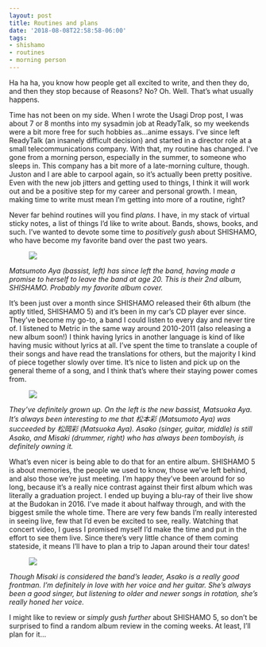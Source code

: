 ```yaml
---
layout: post
title: Routines and plans
date: '2018-08-08T22:58:58-06:00'
tags:
- shishamo
- routines
- morning person
---
```

Ha ha ha, you know how people get all excited to write, and then they do, and then they stop because of Reasons? No? Oh. Well. That’s what usually happens.

Time has not been on my side. When I wrote the Usagi Drop post, I was about 7 or 8 months into my sysadmin job at ReadyTalk, so my weekends were a bit more free for such hobbies as…anime essays. I’ve since left ReadyTalk (an insanely difficult decision) and started in a director role at a small telecommunications company. With that, my routine has changed. I’ve gone from a morning person, especially in the summer, to someone who sleeps in. This company has a bit more of a late-morning culture, though. Juston and I are able to carpool again, so it’s actually been pretty positive. Even with the new job jitters and getting used to things, I think it will work out and be a positive step for my career and personal growth. I mean, making time to write must mean I’m getting into more of a routine, right?

Never far behind routines will you find _plans._&nbsp;I have, in my stack of virtual sticky notes, a list of things I’d like to write about. Bands, shows, books, and such. I’ve wanted to devote some time to _positively gush_&nbsp;about SHISHAMO, who have become my favorite band over the past two years.

<figure data-orig-width="1500" data-orig-height="1481" class="tmblr-full"><img src="../../../assets/article_images/tumblr/176794973944_0.jpg" data-orig-width="1500" data-orig-height="1481"></figure>

_Matsumoto Aya (bassist, left) has since left the band, having made a promise to herself to leave the band at age 20. This is their 2nd album, SHISHAMO. Probably my favorite album cover._

It’s been just over a month since SHISHAMO released their 6th album (the aptly titled, SHISHAMO 5) and it’s been in my car’s CD player ever since. They’ve become my go-to, a band I could listen to every day and never tire of. I listened to Metric in the same way around 2010-2011 (also releasing a new album soon!) I think having lyrics in another language is kind of like having music without lyrics at all. I’ve spent the time to translate a couple of their songs and have read the translations for others, but the majority I kind of piece together slowly over time. It’s nice to listen and pick up on the general theme of a song, and I think that’s where their staying power comes from.

<figure data-orig-width="500" data-orig-height="493" class="tmblr-full"><img src="../../../assets/article_images/tumblr/176794973944_1.jpg" data-orig-width="500" data-orig-height="493"></figure>

_They’ve definitely grown up. On the left is the new bassist, Matsuoka Aya. It’s always been interesting to me that 松本彩 (Matsumoto Aya) was succeeded by 松岡彩 (Matsuoka Aya). Asako (singer, guitar, middle) is still Asako, and Misaki (drummer, right) who has always been tomboyish, is definitely owning it._

What’s even nicer is being able to do that for an entire album. SHISHAMO 5 is about memories, the people we used to know, those we’ve left behind, and also those we’re just meeting. I’m happy they’ve been around for so long, because it’s a really nice contrast against their first album which was literally a graduation project. I ended up buying a blu-ray of their live show at the Budokan in 2016. I’ve made it about halfway through, and with the biggest smile the whole time. There are very few bands I’m really interested in seeing live, few that I’d even be excited to see, really. Watching that concert video, I guess I promised myself I’d make the time and put in the effort to see them live. Since there’s very little chance of them coming stateside, it means I’ll have to plan a trip to Japan around their tour dates!

<figure data-orig-width="1296" data-orig-height="864" class="tmblr-full"><img src="../../../assets/article_images/tumblr/176794973944_2.jpg" data-orig-width="1296" data-orig-height="864"></figure>

_Though Misaki is considered the band’s leader, Asako is a really good frontman. I’m definitely in love with her voice and her guitar. She’s always been a good singer, but listening to older and newer songs in rotation, she’s really honed her voice._

I might like to review or _simply gush further_&nbsp;about SHISHAMO 5, so don’t be surprised to find a random album review in the coming weeks. At least, I’ll plan for it…

